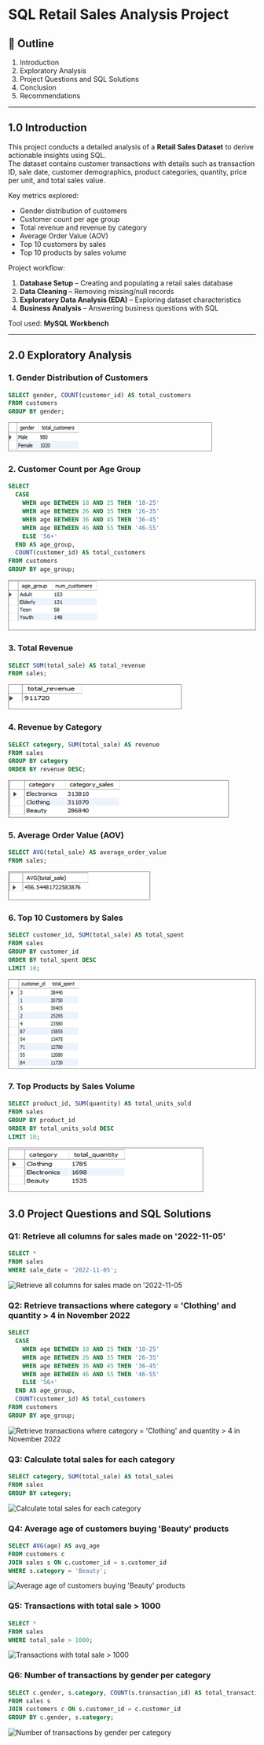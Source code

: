 # SQL Retail Sales Analysis Project  

## 📑 Outline  
1. Introduction  
2. Exploratory Analysis  
3. Project Questions and SQL Solutions  
4. Conclusion  
5. Recommendations  

---

## 1.0 Introduction  
This project conducts a detailed analysis of a **Retail Sales Dataset** to derive actionable insights using SQL.  
The dataset contains customer transactions with details such as transaction ID, sale date, customer demographics, product categories, quantity, price per unit, and total sales value.  

Key metrics explored:  
- Gender distribution of customers  
- Customer count per age group  
- Total revenue and revenue by category  
- Average Order Value (AOV)  
- Top 10 customers by sales  
- Top 10 products by sales volume  

Project workflow:  
1. **Database Setup** – Creating and populating a retail sales database  
2. **Data Cleaning** – Removing missing/null records  
3. **Exploratory Data Analysis (EDA)** – Exploring dataset characteristics  
4. **Business Analysis** – Answering business questions with SQL  

Tool used: **MySQL Workbench**  

---

## 2.0 Exploratory Analysis  

### 1. Gender Distribution of Customers  
```sql
SELECT gender, COUNT(customer_id) AS total_customers
FROM customers
GROUP BY gender;
```
![Gender Distribution](Images/Picture1.png)

### 2. Customer Count per Age Group
```sql
SELECT 
  CASE 
    WHEN age BETWEEN 18 AND 25 THEN '18-25'
    WHEN age BETWEEN 26 AND 35 THEN '26-35'
    WHEN age BETWEEN 36 AND 45 THEN '36-45'
    WHEN age BETWEEN 46 AND 55 THEN '46-55'
    ELSE '56+'
  END AS age_group,
  COUNT(customer_id) AS total_customers
FROM customers
GROUP BY age_group;

```
![Customer Count per Age Group](Images/Picture2.png)

### 3. Total Revenue
```sql
SELECT SUM(total_sale) AS total_revenue
FROM sales;

```
![Total Revenu](Images/Picture3.png)

### 4. Revenue by Category
```sql
SELECT category, SUM(total_sale) AS revenue
FROM sales
GROUP BY category
ORDER BY revenue DESC;

```
![Revenue by Category](Images/Picture4.png)

### 5. Average Order Value (AOV)
```sql
SELECT AVG(total_sale) AS average_order_value
FROM sales;

```
![Average Order Value (AOV)](Images/Picture5.png)

### 6. Top 10 Customers by Sales
```sql
SELECT customer_id, SUM(total_sale) AS total_spent
FROM sales
GROUP BY customer_id
ORDER BY total_spent DESC
LIMIT 10;

```
![Top 10 Customers by Sales](Images/Picture6.png)

### 7. Top Products by Sales Volume
```sql
SELECT product_id, SUM(quantity) AS total_units_sold
FROM sales
GROUP BY product_id
ORDER BY total_units_sold DESC
LIMIT 10;

```
![Top Products by Sales Volume](Images/Picture8.png)


## 3.0 Project Questions and SQL Solutions
### Q1: Retrieve all columns for sales made on '2022-11-05'
```sql
SELECT *
FROM sales
WHERE sale_date = '2022-11-05';
```
![ Retrieve all columns for sales made on '2022-11-05](Images/Picture9.png)

### Q2: Retrieve transactions where category = 'Clothing' and quantity > 4 in November 2022
```sql
SELECT 
  CASE 
    WHEN age BETWEEN 18 AND 25 THEN '18-25'
    WHEN age BETWEEN 26 AND 35 THEN '26-35'
    WHEN age BETWEEN 36 AND 45 THEN '36-45'
    WHEN age BETWEEN 46 AND 55 THEN '46-55'
    ELSE '56+'
  END AS age_group,
  COUNT(customer_id) AS total_customers
FROM customers
GROUP BY age_group;
```
![Retrieve transactions where category = 'Clothing' and quantity > 4 in November 2022](Images/Picture10.png)

### Q3: Calculate total sales for each category
```sql
SELECT category, SUM(total_sale) AS total_sales
FROM sales
GROUP BY category;
```
![ Calculate total sales for each category](Images/Picture11.png)

### Q4: Average age of customers buying 'Beauty' products
```sql
SELECT AVG(age) AS avg_age
FROM customers c
JOIN sales s ON c.customer_id = s.customer_id
WHERE s.category = 'Beauty';
```
![ Average age of customers buying 'Beauty' products](Images/Picture12.png)

### Q5: Transactions with total sale > 1000
```sql
SELECT *
FROM sales
WHERE total_sale > 1000;
```
![Transactions with total sale > 1000](Images/Picture13.png)

### Q6: Number of transactions by gender per category
```sql
SELECT c.gender, s.category, COUNT(s.transaction_id) AS total_transactions
FROM sales s
JOIN customers c ON s.customer_id = c.customer_id
GROUP BY c.gender, s.category;
```
![ Number of transactions by gender per category](Images/Picture10.png)
